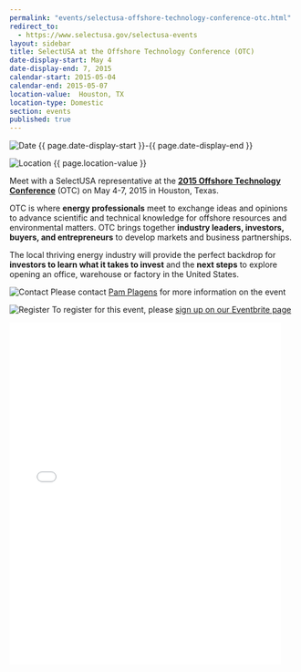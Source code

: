 ```yaml
---
permalink: "events/selectusa-offshore-technology-conference-otc.html"
redirect_to:
  - https://www.selectusa.gov/selectusa-events
layout: sidebar
title: SelectUSA at the Offshore Technology Conference (OTC)
date-display-start: May 4
date-display-end: 7, 2015
calendar-start: 2015-05-04
calendar-end: 2015-05-07
location-value:  Houston, TX
location-type: Domestic
section: events
published: true
---
```

![Date](https://google.github.io/material-design-icons/action/svg/design/ic_event_24px.svg "Date") {{ page.date-display-start }}-{{ page.date-display-end }}

![Location](http://google.github.io/material-design-icons/social/svg/design/ic_location_city_24px.svg "Location") {{ page.location-value }}

Meet with a SelectUSA representative at the&nbsp;**[2015 Offshore Technology Conference](http://2015.otcnet.org/)**&nbsp;(OTC) on May 4-7, 2015 in Houston, Texas.

OTC is where **energy professionals** meet to exchange ideas and opinions to advance scientific and technical knowledge for offshore resources and environmental matters.&nbsp;OTC brings together **industry leaders, investors, buyers, and entrepreneurs** to develop markets and business partnerships.

The local thriving energy industry will provide the perfect backdrop for **investors to learn what it takes to invest** and the **next steps** to explore opening an office, warehouse or factory in the United States.

![Contact](https://google.github.io/material-design-icons/action/svg/design/ic_question_answer_24px.svg "Contact") Please contact [Pam Plagens](pam.plagens@trade.gov) for more information on the event

![Register](https://google.github.io/material-design-icons/content/svg/design/ic_send_24px.svg "RSVP") To register for this event, please [sign up on our Eventbrite page](https://www.eventbrite.com/e/selectusa-luncheon-in-conjunction-with-greater-houston-partnership-tickets-16162956839)

<iframe src="//www.slideshare.net/slideshow/embed_code/46989028" width="476" height="600" frameborder="0" marginwidth="0" marginheight="0" scrolling="no"></iframe>

